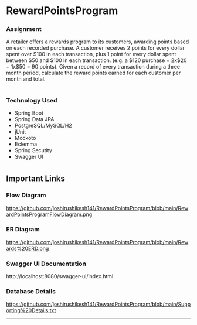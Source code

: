 # RewardPointsProgram

<h3>Assignment</h3>
A retailer offers a rewards program to its customers, awarding points based on each recorded purchase.
A customer receives 2 points for every dollar spent over $100 in each transaction, plus 1 point for every dollar spent between $50 and $100 in each transaction.
(e.g. a $120 purchase = 2x$20 + 1x$50 = 90 points).
Given a record of every transaction during a three month period, calculate the reward points earned for each customer per month and total.

#

<h3>Technology Used</h3>
<ul>
  <li>Spring Boot</li>
  <li>Spring Data JPA</li>
  <li>PostgreSQL/MySQL/H2</li>
  <li>jUnit</li>
  <li>Mockoto</li>
  <li>Eclemma</li>
  <li>Spring Secutity</li>
  <li>Swagger UI</li>
</ul>

#

<h2>Important Links</h2>
<h3>Flow Diagram</h3>

https://github.com/joshirushikesh141/RewardPointsProgram/blob/main/RewardPointsProgramFlowDiagram.png

<h3>ER Diagram</h3>

https://github.com/joshirushikesh141/RewardPointsProgram/blob/main/Rewards%20ERD.png

<h3>Swagger UI Documentation</h3>

http://localhost:8080/swagger-ui/index.html

<h3>Database Details</h3>

https://github.com/joshirushikesh141/RewardPointsProgram/blob/main/Supporting%20Details.txt


---------------------------------------------------------------------------------------------------------




